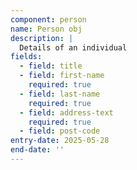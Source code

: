 ```yaml
---
component: person
name: Person obj
description: |
  Details of an individual
fields:
  - field: title
  - field: first-name
    required: true
  - field: last-name
    required: true
  - field: address-text
    required: true
  - field: post-code
entry-date: 2025-05-28
end-date: ''
---
```


